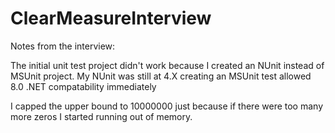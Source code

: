 # ClearMeasureInterview

Notes from the interview:

The initial unit test project didn't work because I created an NUnit instead of MSUnit project.  My NUnit was still at 4.X creating an MSUnit test allowed 8.0 .NET compatability immediately

I capped the upper bound to 10000000 just because if there were too many more zeros I started running out of memory.